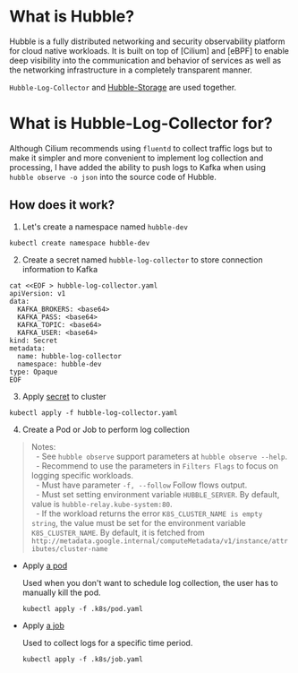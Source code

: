 # What is Hubble?

Hubble is a fully distributed networking and security observability platform
for cloud native workloads. It is built on top of [Cilium] and [eBPF] to enable
deep visibility into the communication and behavior of services as well as the
networking infrastructure in a completely transparent manner.

`Hubble-Log-Collector` and [Hubble-Storage](https://github.com/CyberSecurityBox/hubble-storage) are used together.

# What is Hubble-Log-Collector for?

Although Cilium recommends using `fluentd` to collect traffic logs but to make it simpler 
and more convenient to implement log collection and processing, I have added the ability 
to push logs to Kafka when using `hubble observe -o json` into the source code of Hubble.

## How does it work?

1. Let's create a namespace named `hubble-dev`
```
kubectl create namespace hubble-dev
```

2. Create a secret named `hubble-log-collector` to store connection information to Kafka
```
cat <<EOF > hubble-log-collector.yaml
apiVersion: v1
data:
  KAFKA_BROKERS: <base64>
  KAFKA_PASS: <base64>
  KAFKA_TOPIC: <base64>
  KAFKA_USER: <base64>
kind: Secret
metadata:
  name: hubble-log-collector
  namespace: hubble-dev
type: Opaque
EOF
```

3. Apply [secret](.k8s/secret.yaml) to cluster
```
kubectl apply -f hubble-log-collector.yaml
```

4. Create a Pod or Job to perform log collection

> Notes: \
> &nbsp; - See `hubble observe` support parameters at `hubble observe --help`. \
> &nbsp; - Recommend to use the parameters in `Filters Flags` to focus on logging specific workloads. \
> &nbsp; - Must have parameter `-f, --follow` Follow flows output. \
> &nbsp; - Must set setting environment variable `HUBBLE_SERVER`. By default, value is `hubble-relay.kube-system:80`. \
> &nbsp; - If the workload returns the error `K8S_CLUSTER_NAME is empty string`, the value must be set for the environment variable `K8S_CLUSTER_NAME`. By default, it is fetched from `http://metadata.google.internal/computeMetadata/v1/instance/attributes/cluster-name`

- Apply [a pod](.k8s/pod.yaml)

  Used when you don't want to schedule log collection, 
  the user has to manually kill the pod.
  ```
  kubectl apply -f .k8s/pod.yaml
  ```
- Apply [a job](.k8s/job.yaml)

  Used to collect logs for a specific time period.
  ```
  kubectl apply -f .k8s/job.yaml
  ```